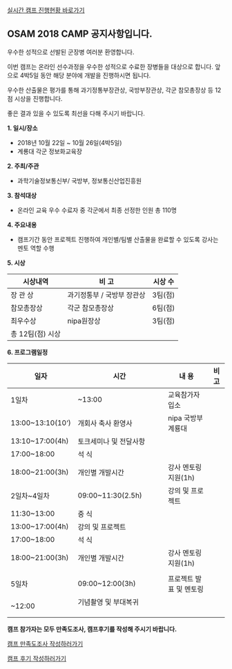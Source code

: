 [ 실시간 캠프 진행현황 바로가기](https://osam2018.github.io/notice/)

## OSAM 2018 CAMP 공지사항입니다.

우수한 성적으로 선발된 군장병 여러분 환영합니다.

이번 캠프는 온라인 선수과정을 우수한 성적으로 수료한 장병들을 대상으로 합니다. 앞으로 4박5일 동안 해당 분야에 개발을 진행하시면 됩니다.

우수한 산출물은 평가를 통해 과기정통부장관상, 국방부장관상, 각군 참모총장상 등  12점 시상을 진행합니다.

좋은 결과 있을 수 있도록 최선을 다해 주시기 바랍니다.



**1. 일시/장소**

- 2018년 10월 22일 ~ 10월 26일(4박5일)
- 계룡대 각군 정보화교육장



**2. 주최/주관**

- 과학기술정보통신부/ 국방부, 정보통신산업진흥원


**3. 참석대상**

- 온라인 교육 우수 수료자 중 각군에서 최종 선정한 인원 총 110명



**4. 주요내용**

- 캠프기간 동안 프로젝트 진행하여 개인별/팀별 산출물을 완료할 수 있도록 강사는 멘토 역할 수행



**5. 시상**

| 시상내역        | 비   고           | 시상 수  |
| ----------- | --------------- | ----- |
| 장 관 상      | 과기정통부 / 국방부 장관상 | 3팀(점) |
| 참모총장상       | 각군 참모총장상        | 6팀(점) |
| 최우수상        | nipa원장상         | 3팀(점) |
| 총 12팀(점) 시상 |                 |       |



**6. 프로그램일정**

| 일자               | 시간                                       | 내    용                                   | 비   고 |
| ---------------- | ---------------------------------------- | ---------------------------------------- | ----- |
| 1일차              | ~13:00                                   | 교육참가자 입소                                 |       |
| 13:00~13:10(10‘) | 개회사                     축사                      환영사 | nipa                             국방부                                           계룡대 |       |
| 13:10~17:00(4h)  | 토크세미나 및 전달사항                                |                                          |       |
| 17:00~18:00      | 석  식                                     |                                          |       |
| 18:00~21:00(3h)  | 개인별 개발시간                                 | 강사 멘토링 지원(1h)                            |       |
| 2일차~4일차          | 09:00~11:30(2.5h)                        | 강의 및 프로젝트                                |       |
| 11:30~13:00      | 중  식                                     |                                          |       |
| 13:00~17:00(4h)  | 강의 및 프로젝트                                |                                          |       |
| 17:00~18:00      | 석  식                                     |                                          |       |
| 18:00~21:00(3h)  | 개인별 개발시간                                 | 강사 멘토링 지원(1h)                            |       |
|                  |                                          |                                          |       |
| 5일차              | 09:00~12:00(3h)                          | 프로젝트 발표 및 멘토링                            |       |
| ~12:00           | 기념촬영 및 부대복귀                              |                                          |       |

**캠프 참가자는 모두 만족도조사,  캠프후기를 작성해 주시기 바랍니다.**

[캠프 만족도조사 작성하러가기](https://docs.google.com/forms/d/1xQWrnbkl9kOmG9zwuQ8Va6QfoaFB5uIQo8PgVa18zK0/)

[캠프 후기 작성하러가기](http://osam.oss.kr/board/index.jsp?code=camp2017)


